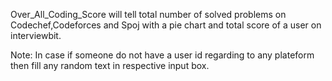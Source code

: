
Over_All_Coding_Score will tell total number of solved problems on Codechef,Codeforces and Spoj with a pie chart and total score of a user on interviewbit.


Note: In case if someone do not have a user id regarding to any plateform then fill any random text in respective input box.

